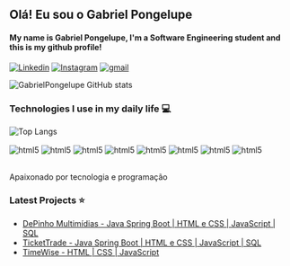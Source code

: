 ## Olá! Eu sou o Gabriel Pongelupe 
#### My name is Gabriel Pongelupe, I'm a Software Engineering student and this is my github profile!

[![Linkedin](https://img.shields.io/badge/LinkedIn-0077B5?style=for-the-badge&logo=linkedin&logoColor=white)](https://www.linkedin.com/in/gabriel-pongelupe-de-carvalho-2b2b372b4/)
[![Instagram](https://img.shields.io/badge/Instagram-E4405F?style=for-the-badge&logo=instagram&logoColor=white)](https://www.instagram.com/pongelupee?igsh=OGRzYWRwaHJ5OTJ0)
[![gmail](https://img.shields.io/badge/Gmail-D14836?style=for-the-badge&logo=gmail&logoColor=white)](https://mail.google.com/mail/u/0/?fs=1&tf=cm&source=mailto&to=gabrielpongelupee@gmail.com)

![GabrielPongelupe GitHub stats](https://github-readme-stats.vercel.app/api?username=GabrielPongelupe&show_icons=true&theme=radical)
<br/>

### Technologies I use in my daily life 💻

![Top Langs](https://github-readme-stats.vercel.app/api/top-langs/?username=GabrielPongelupe&hide_progress=true&show_icons=true&theme=radical)


<div style="display: inline_block">
  <img align="center" alt="html5" src="https://img.shields.io/badge/Java-ED8B00?style=for-the-badge&logo=openjdk&logoColor=white">
  <img align="center" alt="html5" src="https://img.shields.io/badge/Spring-6DB33F?style=for-the-badge&logo=spring&logoColor=white">
  <img align="center" alt="html5" src="https://img.shields.io/badge/MySQL-00000F?style=for-the-badge&logo=mysql&logoColor=white">
  <img align="center" alt="html5" src="https://img.shields.io/badge/JavaScript-F7DF1E?style=for-the-badge&logo=javascript&logoColor=black">
  <img align="center" alt="html5" src="https://img.shields.io/badge/HTML5-E34F26?style=for-the-badge&logo=html5&logoColor=white">
  <img align="center" alt="html5" src="https://img.shields.io/badge/CSS-239120?&style=for-the-badge&logo=css3&logoColor=white">
  <img align="center" alt="html5" src="https://img.shields.io/badge/Python-14354C?style=for-the-badge&logo=python&logoColor=white">
  <img align="center" alt="html5" src="https://img.shields.io/badge/Microsoft_Excel-217346?style=for-the-badge&logo=microsoft-excel&logoColor=white">

</div><br/>

Apaixonado por tecnologia e programação

### Latest Projects ⭐
- [DePinho Multimídias - Java Spring Boot | HTML e CSS | JavaScript | SQL](https://github.com/ICEI-PUC-Minas-PPLES-TI/plf-es-2024-1-ti3-8966100-de-pinho-multimidias)
- [TicketTrade - Java Spring Boot | HTML e CSS | JavaScript | SQL](https://github.com/ICEI-PUC-Minas-PPLES-TI/plf-es-2023-2-ti2-1372100-tickettrade)
- [TimeWise - HTML | CSS | JavaScript](https://github.com/GabrielPongelupe/TimeWise_Tis1)





